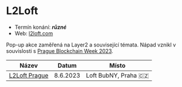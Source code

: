 # L2Loft

- Termín konání: ***různé***
- Web: [l2loft.com](https://l2loft.com)

Pop-up akce zaměřená na Layer2 a související témata. Nápad vznikl v souvislosti s [Prague Blockchain Week 2023](https://prgblockweek.com).

| Název | Datum | Místo |
| ---   | ---   | ---   |
| [L2Loft Prague](https://lu.ma/l2loft) | 8.6.2023 | Loft BubNY, Praha 🇨🇿 |